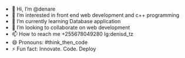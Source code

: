 - 👋 Hi, I’m @denare
- 👀 I’m interested in front end web development and c++ programming 
- 🌱 I’m currently learning Database application 
- 💞️ I’m looking to collaborate on web development 
- 📫 How to reach me +255678049280 Ig:denisd_tz
- 😄 Pronouns: #think_then_code
- ⚡ Fun fact: Innovate. Code. Deploy 

<!---
denare/denare is a ✨ special ✨ repository because its `README.md` (this file) appears on your GitHub profile.
You can click the Preview link to take a look at your changes.
--->
